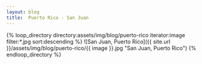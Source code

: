 ```yaml
---
layout: blog
title:  Puerto Rico - San Juan
---
```


{% loop_directory directory:assets/img/blog/puerto-rico iterator:image filter:*.jpg sort:descending %}
  ![San Juan, Puerto Rico]({{ site.url }}/assets/img/blog/puerto-rico/{{ image }}.jpg "San Juan, Puerto Rico")
{% endloop_directory %}